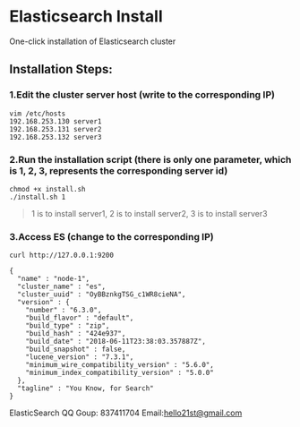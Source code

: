 # Elasticsearch Install

One-click installation of Elasticsearch cluster

## Installation Steps:

### 1.Edit the cluster server host (write to the corresponding IP)
```
vim /etc/hosts
192.168.253.130 server1
192.168.253.131 server2
192.168.253.132 server3
```

### 2.Run the installation script (there is only one parameter, which is 1, 2, 3,  represents the corresponding server id)
```
chmod +x install.sh 
./install.sh 1
```
> 1 is to install server1, 2 is to install server2, 3 is to install server3

### 3.Access ES (change to the corresponding IP)
```
curl http://127.0.0.1:9200

{
  "name" : "node-1",
  "cluster_name" : "es",
  "cluster_uuid" : "OyBBznkgTSG_c1WR8cieNA",
  "version" : {
    "number" : "6.3.0",
    "build_flavor" : "default",
    "build_type" : "zip",
    "build_hash" : "424e937",
    "build_date" : "2018-06-11T23:38:03.357887Z",
    "build_snapshot" : false,
    "lucene_version" : "7.3.1",
    "minimum_wire_compatibility_version" : "5.6.0",
    "minimum_index_compatibility_version" : "5.0.0"
  },
  "tagline" : "You Know, for Search"
}
```

ElasticSearch QQ Goup: 837411704
Email:hello21st@gmail.com

